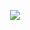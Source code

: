 <p align="center"> 
  <a href="https://github.com/kholilrnm" target="_blank">
    <img align="center" src="https://github-readme-stats.vercel.app/api/wakatime?shareid=yourusername/@kholilrnm/5fd29bff-e768-4ee6-8e60-e027d8f53148">
  </a>
</p>


